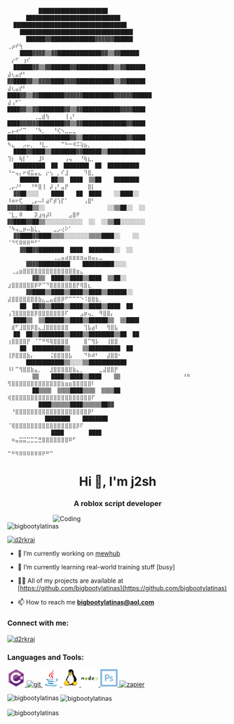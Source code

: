               ██████████████████████                
          ██████████████████████████████            
      ████████████████████████████████████          
        ████████████████████████████████████        
          ██████▓▓██████████████▓▓▓▓▓▓██████              ⠀⠀⠀⠀⠀⠀⠀⠀        ⢀⡴⠞⢳⠀⠀
        ████▓▓▓▓▒▒▓▓██████████████▓▓▒▒▓▓██████                           ⠀⡔⠋⠀⢰⠎⠀⠀⠀⠀⠀
      ██████▓▓▒▒▓▓██████▓▓██████████▓▓▒▒▓▓██████      ⠀                  ⣼⢆⣤⡞⠃⠀⠀⠀⠀⠀⠀⠀⠀⠀⠀⠀⠀⠀⠀
    ▓▓████▓▓▒▒▓▓▓▓████▓▓▓▓████████████▒▒▓▓██████    ⠀⠀                  ⣼⢆⣤⡞⠃⠀⠀⠀⠀⠀⠀⠀⠀⠀⠀⠀⠀⠀⠀⠀⠀⠀⠀
    ████▓▓▒▒▓▓████████▓▓▓▓▓▓██████████▓▓▓▓▓▓██████  ⠀⠀⠀⠀               ⣼⢠⠋⠁⠀⠀⠀⠀⠀⠀⠀⠀⠀⠀⠀⠀⠀⠀
    ████▓▓▒▒▓▓████████▓▓▒▒▓▓████████████▓▓▓▓████    ⠀⠀⠀⠀⠀⠀⠀⢀⣀⣾⢳⠀⠀⠀⠀⢸⢠⠃⠀⠀⠀⠀⠀⠀⠀⠀⠀⠀⠀⠀⠀⠀⠀⠀⠀⠀
    ████▓▓▓▓▓▓████████▓▓▒▒▓▓██████████████▓▓████    ⠀ ⣀⡤⠴⠊⠉⠀⠀⠈⠳⡀⠀⠀⠘⢎⠢⣀⣀⣀⠀⠀⠀⠀⠀⠀⠀⠀⠀⠀⠀
    ██████▓▓████████████▓▓▒▒██████████████▓▓████       ⠳⣄⠀⠀⡠⡤⡀⠀⠘⣇⡀⠀⠀⠀⠉⠓⠒⠺⠭⢵⣦⡀⠀⠀⠀
      ████▓▓████▒▒████████▓▓██████▒▒████████████   ⠀     ⢹⡆⠀⢷⡇⠁⠀⠀⣸⠇⠀⠀⠀⠀⠀⢠⢤⠀⠀⠘⢷⣆⡀⠀
      ██████████  ██  ████████  ██  ██████████      ⠀    ⠘⠒⢤⡄⠖⢾⣭⣤⣄⠀⡔⢢⠀⡀⠎⣸⠀⠀⠀⠀⠹⣿⡀
        ██████    ██▒▒  ████  ▒▒██    ████████      ⠀    ⢀⡤⠜⠃⠀⠀⠘⠛⣿⢸⠀⡼⢠⠃⣤⡟⠀⠀⠀⠀⠀⣿⡇
      ▓▓██░░░░    ████    ██  ████    ░░████░░      ⠀    ⠸⠶⠖⢏⠀⠀⢀⡤⠤⠇⣴⠏⡾⢱⡏⠁⠀⠀⠀⠀⢠⣿⠃
    ▓▓▓▓▓▓██▒▒░░                    ░░▒▒██░░  ░░   ⠀⠀⠀       ⠈⣇⡀⠿⠀⠀⠀⡽⣰⢶⡼⠇⠀⠀⠀⠀⣠⣿⠟⠀
    ▓▓████▓▓██▒▒░░░░░░░░░░░░  ░░  ░░▒▒██░░░░░░░░    ⠀⠀⠀⠀⠀     ⠈⠳⢤⣀⡶⠤⣷⣅⡀⠀⠀⠀⣀⡠⢔⠕⠁⠀⠀
      ▓▓████▓▓████▒▒▒▒░░░░░░░░▒▒▒▒████░░    ░░      ⠀⠀⠀⠀⠀        ⠈⠙⠫⠿⠿⠿⠛⠋⠁⠀⠀⠀⠀
        ▓▓██▓▓████████  ████  ████████░░  ░░        ⠀⠀⠀⠀⠀⠀⠀⠀⠀⠀⠀⠀⢀⣀⣤⣴⣶⣶⣶⣶⣤⣶⣤⣄⣀⠀⠀⠀⠀⠀⠀⠀⠀⠀
          ▓▓▓▓██████████    ██████████░░░░                   ⠀⢀⣠⣶⣿⣿⣿⣿⣿⣿⣿⣿⣿⣿⣿⣿⣿⣿⣶⣄⠀⠀⠀⠀⠀⠀
            ▓▓▒▒  ████▒▒████▒▒████  ▒▒██░░                  ⣰⣿⣿⣿⣿⣿⣿⡿⠟⠉⠙⣿⣿⣿⣿⣿⣿⣿⡟⢿⣿⣆⠀⠀⠀⠀
          ▓▓████▒▒████▒▒████▒▒████▒▒██████░░               ⣼⣿⣿⣿⣿⣿⣿⣿⣷⣄⣀⣤⣾⣿⡿⠋⠉⠉⠉⠑⠨⣿⣿⣷⡀⠀⠀
        ██  ██▓▓▒▒████▒▒████▒▒████▒▒████  ██        ⠀    ⢠⢹⣿⣿⣿⣿⣿⡿⣿⣿⣿⣿⣿⣿⣿⠏⠀⠀⠀⣠⡶⢤⡀⠀⠻⣿⣿⡄⠀
      ████▒▒  ▒▒██████▒▒████▒▒██████▒▒  ▒▒████          ⠀⣾⠋⣸⣿⣿⡿⣿⣄⣸⣿⣿⣿⣿⣿⣿⠀⠀⠀⠀⢹⣧⣴⠇⠀⠀⢻⣿⣧⠀
      ██  ██▒▒████████▒▒████▒▒████████▒▒██  ██          ⢰⣿⣿⣿⣿⡟⠀⠈⠉⠛⠻⢿⣿⣿⣿⣿⠀⠀⠀⠀⣿⠉⢻⡧⠀⠀⢸⣿⣿⠀
        ██  ██████████▒▒    ▒▒██████████  ██             ⢸⡿⣿⣿⣿⣷⡄⠀⠀⠀⠀⢨⣿⣿⣿⣿⣧⠀⠀⠀⠙⠷⠾⠃⠀⠀⣼⣿⣿⠂
          ████████████▒▒░░░░▒▒████████████              ⠸⠇⠉⢻⣿⣿⣷⣤⡀⠀⠀⣸⣿⣿⣿⣿⣿⣷⣄⡀⠀⠀⠀⠀⣀⣼⣿⣿⡟⠀
            ▒▒    ████▒▒████▒▒████    ▒▒            ⠀⠀   ⠀⠀⠘⠛ ⢻⣿⣿⣿⣿⣿⣿⣿⣿⣿⣿⣿⣿⣿⣷⣶⣶⣿⣿⣿⣿⣿⠇⠀
            ██▒▒▒▒  ▒▒▒▒████▒▒▒▒  ▒▒▒▒██            ⠀⠀  ⠀⠀⠀  ⢾⣿⣿⣿⣿⣿⣿⣿⣿⣿⣿⣿⣿⣿⣿⣿⣿⣿⣿⣿⣿⣿⠏⠀⠀
              ████▒▒▒▒▒▒████▒▒▒▒▒▒██▓▓              ⠀⠀⠀  ⠀  ⠀⠘⣿⣿⣿⣿⣿⣿⣿⣿⣿⣿⣿⣿⣿⣿⣿⣿⣿⣿⣿⡿⠃⠀⠀⠀
                ████████    ████████                ⠀         ⠈⢿⣿⣿⣿⣿⣿⣿⣿⣿⣿⣿⣿⣿⣿⣿⣿⣿⡿⠏⠀⠀⠀⠀
                  ████        ████                             ⠀⠶⣤⣭⣭⣉⣉⣉⣛⣿⣿⣿⣿⣿⣿⣿⠿⠋⠀⠀⠀⠀⠀⠀
                  ⠀                                                ⠉⠛⠻⠿⠿⠿⠿⠿⠿⠟⠛⠉⠀⠀⠀                                     
<h1 align="center">Hi 👋, I'm j2sh</h1>
<h3 align="center">A roblox script developer</h3>
<img align="right" alt="Coding" width="400" src="https://cdn.discordapp.com/attachments/503587967709741219/1017969477381537834/mew-pokemon.gif">


<p align="left"> <img src="https://komarev.com/ghpvc/?username=bigbootylatinas&label=Profile%20views&color=0e75b6&style=flat" alt="bigbootylatinas" /> </p>

<p align="left"> <a href="https://twitter.com/d2rkrai" target="blank"><img src="https://img.shields.io/twitter/follow/d2rkrai?logo=twitter&style=for-the-badge" alt="d2rkrai" /></a> </p>

- 🔭 I’m currently working on [mewhub]([https://discord.gg/r4BEmq2VX6](https://discord.gg/r4BEmq2VX6))

- 🌱 I’m currently learning real-world training stuff [busy]

- 👨‍💻 All of my projects are available at [https://github.com/bigbootylatinas](https://github.com/bigbootylatinas)

- 📫 How to reach me **bigbootylatinas@aol.com**

<h3 align="left">Connect with me:</h3>
<p align="left">
<a href="https://twitter.com/d2rkrai" target="blank"><img align="center" src="https://raw.githubusercontent.com/rahuldkjain/github-profile-readme-generator/master/src/images/icons/Social/twitter.svg" alt="d2rkrai" height="30" width="40" /></a>
</p>

<h3 align="left">Languages and Tools:</h3>
<p align="left"> <a href="https://www.w3schools.com/cs/" target="_blank" rel="noreferrer"> <img src="https://raw.githubusercontent.com/devicons/devicon/master/icons/csharp/csharp-original.svg" alt="csharp" width="40" height="40"/> </a> <a href="https://git-scm.com/" target="_blank" rel="noreferrer"> <img src="https://www.vectorlogo.zone/logos/git-scm/git-scm-icon.svg" alt="git" width="40" height="40"/> </a> <a href="https://www.java.com" target="_blank" rel="noreferrer"> <img src="https://raw.githubusercontent.com/devicons/devicon/master/icons/java/java-original.svg" alt="java" width="40" height="40"/> </a> <a href="https://www.linux.org/" target="_blank" rel="noreferrer"> <img src="https://raw.githubusercontent.com/devicons/devicon/master/icons/linux/linux-original.svg" alt="linux" width="40" height="40"/> </a> <a href="https://nodejs.org" target="_blank" rel="noreferrer"> <img src="https://raw.githubusercontent.com/devicons/devicon/master/icons/nodejs/nodejs-original-wordmark.svg" alt="nodejs" width="40" height="40"/> </a> <a href="https://www.photoshop.com/en" target="_blank" rel="noreferrer"> <img src="https://raw.githubusercontent.com/devicons/devicon/master/icons/photoshop/photoshop-line.svg" alt="photoshop" width="40" height="40"/> </a> <a href="https://zapier.com" target="_blank" rel="noreferrer"> <img src="https://www.vectorlogo.zone/logos/zapier/zapier-icon.svg" alt="zapier" width="40" height="40"/> </a> </p>

<p><img align="left" src="https://github-readme-stats.vercel.app/api/top-langs?username=bigbootylatinas&show_icons=true&locale=en&layout=compact&theme=tokyonight" alt="bigbootylatinas" /></p>

<p>&nbsp;<img align="center" src="https://github-readme-stats.vercel.app/api?username=bigbootylatinas&show_icons=true&locale=en&theme=tokyonight" alt="bigbootylatinas" /></p>

<p><img align="center" src="https://github-readme-streak-stats.herokuapp.com/?user=rishavchanda&&theme=tokyonight" alt="bigbootylatinas" /></p>
